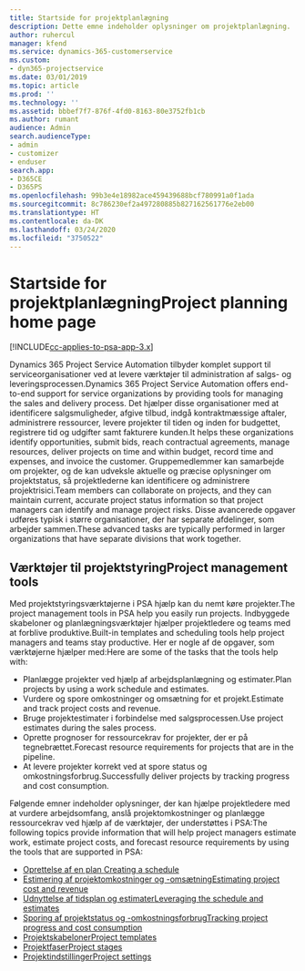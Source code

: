 ```yaml
---
title: Startside for projektplanlægning
description: Dette emne indeholder oplysninger om projektplanlægning.
author: ruhercul
manager: kfend
ms.service: dynamics-365-customerservice
ms.custom:
- dyn365-projectservice
ms.date: 03/01/2019
ms.topic: article
ms.prod: ''
ms.technology: ''
ms.assetid: bbbef7f7-876f-4fd0-8163-80e3752fb1cb
ms.author: rumant
audience: Admin
search.audienceType:
- admin
- customizer
- enduser
search.app:
- D365CE
- D365PS
ms.openlocfilehash: 99b3e4e18982ace459439688bcf780991a0f1ada
ms.sourcegitcommit: 8c786230ef2a497280885b827162561776e2eb00
ms.translationtype: HT
ms.contentlocale: da-DK
ms.lasthandoff: 03/24/2020
ms.locfileid: "3750522"
---
```

# <a name="project-planning-home-page"></a><span data-ttu-id="2f7b4-103">Startside for projektplanlægning</span><span class="sxs-lookup"><span data-stu-id="2f7b4-103">Project planning home page</span></span>

[!INCLUDE[cc-applies-to-psa-app-3.x](../includes/cc-applies-to-psa-app-3x.md)]

<span data-ttu-id="2f7b4-104">Dynamics 365 Project Service Automation tilbyder komplet support til serviceorganisationer ved at levere værktøjer til administration af salgs- og leveringsprocessen.</span><span class="sxs-lookup"><span data-stu-id="2f7b4-104">Dynamics 365 Project Service Automation offers end-to-end support for service organizations by providing tools for managing the sales and delivery process.</span></span> <span data-ttu-id="2f7b4-105">Det hjælper disse organisationer med at identificere salgsmuligheder, afgive tilbud, indgå kontraktmæssige aftaler, administrere ressourcer, levere projekter til tiden og inden for budgettet, registrere tid og udgifter samt fakturere kunden.</span><span class="sxs-lookup"><span data-stu-id="2f7b4-105">It helps these organizations identify opportunities, submit bids, reach contractual agreements, manage resources, deliver projects on time and within budget, record time and expenses, and invoice the customer.</span></span> <span data-ttu-id="2f7b4-106">Gruppemedlemmer kan samarbejde om projekter, og de kan udveksle aktuelle og præcise oplysninger om projektstatus, så projektlederne kan identificere og administrere projektrisici.</span><span class="sxs-lookup"><span data-stu-id="2f7b4-106">Team members can collaborate on projects, and they can maintain current, accurate project status information so that project managers can identify and manage project risks.</span></span> <span data-ttu-id="2f7b4-107">Disse avancerede opgaver udføres typisk i større organisationer, der har separate afdelinger, som arbejder sammen.</span><span class="sxs-lookup"><span data-stu-id="2f7b4-107">These advanced tasks are typically performed in larger organizations that have separate divisions that work together.</span></span>

## <a name="project-management-tools"></a><span data-ttu-id="2f7b4-108">Værktøjer til projektstyring</span><span class="sxs-lookup"><span data-stu-id="2f7b4-108">Project management tools</span></span>

<span data-ttu-id="2f7b4-109">Med projektstyringsværktøjerne i PSA hjælp kan du nemt køre projekter.</span><span class="sxs-lookup"><span data-stu-id="2f7b4-109">The project management tools in PSA help you easily run projects.</span></span> <span data-ttu-id="2f7b4-110">Indbyggede skabeloner og planlægningsværktøjer hjælper projektledere og teams med at forblive produktive.</span><span class="sxs-lookup"><span data-stu-id="2f7b4-110">Built-in templates and scheduling tools help project managers and teams stay productive.</span></span> <span data-ttu-id="2f7b4-111">Her er nogle af de opgaver, som værktøjerne hjælper med:</span><span class="sxs-lookup"><span data-stu-id="2f7b4-111">Here are some of the tasks that the tools help with:</span></span>

- <span data-ttu-id="2f7b4-112">Planlægge projekter ved hjælp af arbejdsplanlægning og estimater.</span><span class="sxs-lookup"><span data-stu-id="2f7b4-112">Plan projects by using a work schedule and estimates.</span></span>
- <span data-ttu-id="2f7b4-113">Vurdere og spore omkostninger og omsætning for et projekt.</span><span class="sxs-lookup"><span data-stu-id="2f7b4-113">Estimate and track project costs and revenue.</span></span>
- <span data-ttu-id="2f7b4-114">Bruge projektestimater i forbindelse med salgsprocessen.</span><span class="sxs-lookup"><span data-stu-id="2f7b4-114">Use project estimates during the sales process.</span></span>
- <span data-ttu-id="2f7b4-115">Oprette prognoser for ressourcekrav for projekter, der er på tegnebrættet.</span><span class="sxs-lookup"><span data-stu-id="2f7b4-115">Forecast resource requirements for projects that are in the pipeline.</span></span>
- <span data-ttu-id="2f7b4-116">At levere projekter korrekt ved at spore status og omkostningsforbrug.</span><span class="sxs-lookup"><span data-stu-id="2f7b4-116">Successfully deliver projects by tracking progress and cost consumption.</span></span>

<span data-ttu-id="2f7b4-117">Følgende emner indeholder oplysninger, der kan hjælpe projektledere med at vurdere arbejdsomfang, anslå projektomkostninger og planlægge ressourcekrav ved hjælp af de værktøjer, der understøttes i PSA:</span><span class="sxs-lookup"><span data-stu-id="2f7b4-117">The following topics provide information that will help project managers estimate work, estimate project costs, and forecast resource requirements by using the tools that are supported in PSA:</span></span>

- [<span data-ttu-id="2f7b4-118">Oprettelse af en plan </span><span class="sxs-lookup"><span data-stu-id="2f7b4-118">Creating a schedule</span></span>](project-creating.md)
- [<span data-ttu-id="2f7b4-119">Estimering af projektomkostninger og -omsætning</span><span class="sxs-lookup"><span data-stu-id="2f7b4-119">Estimating project cost and revenue</span></span>](project-estimating.md)
- [<span data-ttu-id="2f7b4-120">Udnyttelse af tidsplan og estimater</span><span class="sxs-lookup"><span data-stu-id="2f7b4-120">Leveraging the schedule and estimates</span></span>](project-leveraging.md)
- [<span data-ttu-id="2f7b4-121">Sporing af projektstatus og -omkostningsforbrug</span><span class="sxs-lookup"><span data-stu-id="2f7b4-121">Tracking project progress and cost consumption</span></span>](project-tracking.md)
- [<span data-ttu-id="2f7b4-122">Projektskabeloner</span><span class="sxs-lookup"><span data-stu-id="2f7b4-122">Project templates</span></span>](project-templates.md)
- [<span data-ttu-id="2f7b4-123">Projektfaser</span><span class="sxs-lookup"><span data-stu-id="2f7b4-123">Project stages</span></span>](project-stages.md)
- [<span data-ttu-id="2f7b4-124">Projektindstillinger</span><span class="sxs-lookup"><span data-stu-id="2f7b4-124">Project settings</span></span>](project-settings.md)
